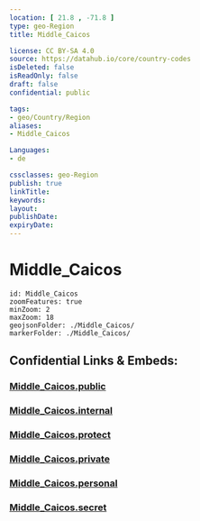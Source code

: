 ```yaml
---
location: [ 21.8 , -71.8 ] 
type: geo-Region
title: Middle_Caicos

license: CC BY-SA 4.0
source: https://datahub.io/core/country-codes
isDeleted: false
isReadOnly: false
draft: false
confidential: public

tags:
- geo/Country/Region
aliases:
- Middle_Caicos

Languages:
- de

cssclasses: geo-Region
publish: true
linkTitle: 
keywords: 
layout: 
publishDate: 
expiryDate: 
---
```


# Middle_Caicos

```leaflet
id: Middle_Caicos
zoomFeatures: true 
minZoom: 2 
maxZoom: 18
geojsonFolder: ./Middle_Caicos/
markerFolder: ./Middle_Caicos/
```


## Confidential Links & Embeds: 

### [Middle_Caicos.public](/_public/\Earth\Continent\America~Caribbean\Turks_and_Caicos~Islands\Districts~Turks_and_CaicosMiddle_Caicos.public.md) 

### [Middle_Caicos.internal](/_internal/\Earth\Continent\America~Caribbean\Turks_and_Caicos~Islands\Districts~Turks_and_CaicosMiddle_Caicos.internal.md) 

### [Middle_Caicos.protect](/_protect/\Earth\Continent\America~Caribbean\Turks_and_Caicos~Islands\Districts~Turks_and_CaicosMiddle_Caicos.protect.md) 

### [Middle_Caicos.private](/_private/\Earth\Continent\America~Caribbean\Turks_and_Caicos~Islands\Districts~Turks_and_CaicosMiddle_Caicos.private.md) 

### [Middle_Caicos.personal](/_personal/\Earth\Continent\America~Caribbean\Turks_and_Caicos~Islands\Districts~Turks_and_CaicosMiddle_Caicos.personal.md) 

### [Middle_Caicos.secret](/_secret/\Earth\Continent\America~Caribbean\Turks_and_Caicos~Islands\Districts~Turks_and_CaicosMiddle_Caicos.secret.md)

